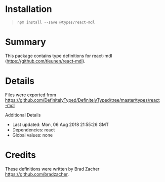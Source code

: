 # Installation
> `npm install --save @types/react-mdl`

# Summary
This package contains type definitions for react-mdl (https://github.com/tleunen/react-mdl).

# Details
Files were exported from https://github.com/DefinitelyTyped/DefinitelyTyped/tree/master/types/react-mdl

Additional Details
 * Last updated: Mon, 06 Aug 2018 21:55:26 GMT
 * Dependencies: react
 * Global values: none

# Credits
These definitions were written by Brad Zacher <https://github.com/bradzacher>.
